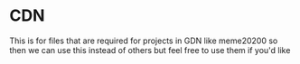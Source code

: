 # CDN
This is for files that are required for projects in GDN like meme20200 so then we can use this instead of others but feel free to use them if you'd like
